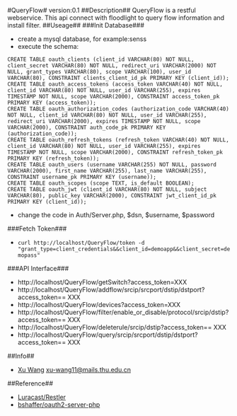 #QueryFlow#
version:0.1
##Description##
QueryFlow is a restful webservice. This api connect with floodlight to query flow information and install filter.
##Useage##
###Init Database###
- create a mysql database, for example:senss
- execute the schema:
<pre lang='sql'>
<code class='language-sql'>CREATE TABLE oauth_clients (client_id VARCHAR(80) NOT NULL, client_secret VARCHAR(80) NOT NULL, redirect_uri VARCHAR(2000) NOT NULL, grant_types VARCHAR(80), scope VARCHAR(100), user_id VARCHAR(80), CONSTRAINT clients_client_id_pk PRIMARY KEY (client_id));
CREATE TABLE oauth_access_tokens (access_token VARCHAR(40) NOT NULL, client_id VARCHAR(80) NOT NULL, user_id VARCHAR(255), expires TIMESTAMP NOT NULL, scope VARCHAR(2000), CONSTRAINT access_token_pk PRIMARY KEY (access_token));
CREATE TABLE oauth_authorization_codes (authorization_code VARCHAR(40) NOT NULL, client_id VARCHAR(80) NOT NULL, user_id VARCHAR(255), redirect_uri VARCHAR(2000), expires TIMESTAMP NOT NULL, scope VARCHAR(2000), CONSTRAINT auth_code_pk PRIMARY KEY (authorization_code));
CREATE TABLE oauth_refresh_tokens (refresh_token VARCHAR(40) NOT NULL, client_id VARCHAR(80) NOT NULL, user_id VARCHAR(255), expires TIMESTAMP NOT NULL, scope VARCHAR(2000), CONSTRAINT refresh_token_pk PRIMARY KEY (refresh_token));
CREATE TABLE oauth_users (username VARCHAR(255) NOT NULL, password VARCHAR(2000), first_name VARCHAR(255), last_name VARCHAR(255), CONSTRAINT username_pk PRIMARY KEY (username));
CREATE TABLE oauth_scopes (scope TEXT, is_default BOOLEAN);
CREATE TABLE oauth_jwt (client_id VARCHAR(80) NOT NULL, subject VARCHAR(80), public_key VARCHAR(2000), CONSTRAINT jwt_client_id_pk PRIMARY KEY (client_id));</code>
</pre>
- change the code in Auth/Server.php, $dsn, $username, $password

###Fetch Token###
- <code>curl http://localhost/QueryFlow/token -d "grant_type=client_credentials&&client_id=demoapp&&client_secret=demopass"</code>

###API Interface###
- http://localhost/QueryFlow/getSwitch?access_token=XXX
- http://localhost/QueryFlow/addflow/srcip/srcport/dstip/dstport?access_token== XXX
- http://localhost/QueryFlow/devices?access_token=XXX
- http://localhost/QueryFlow/filter/enable_or_disable/protocol/srcip/dstip?access_token== XXX
- http://localhost/QueryFlow/deleterule/srcip/dstip?access_token== XXX
- http://localhost/QueryFlow/query/srcip/srcport/dstip/dstport?access_token== XXX

##Info##
-  <a href="http://xu-wang11.github.io">Xu Wang</a> xu-wang11@mails.thu.edu.cn

##Reference##
- <a href='https://github.com/Luracast/Restler'>Luracast/Restler</a>
- <a href='https://github.com/bshaffer/oauth2-server-php'>bshaffer/oauth2-server-php</a>

